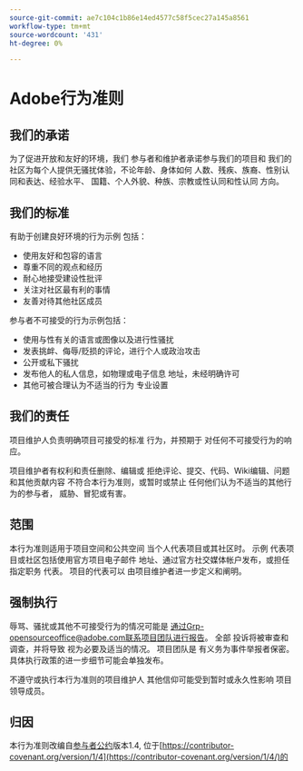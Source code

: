 ```yaml
---
source-git-commit: ae7c104c1b86e14ed4577c58f5cec27a145a8561
workflow-type: tm+mt
source-wordcount: '431'
ht-degree: 0%

---
```


# Adobe行为准则

## 我们的承诺

为了促进开放和友好的环境，我们
参与者和维护者承诺参与我们的项目和
我们的社区为每个人提供无骚扰体验，不论年龄、身体如何
人数、残疾、族裔、性别认同和表达、经验水平、
国籍、个人外貌、种族、宗教或性认同和性认同
方向。

## 我们的标准

有助于创建良好环境的行为示例
包括：

* 使用友好和包容的语言
* 尊重不同的观点和经历
* 耐心地接受建设性批评
* 关注对社区最有利的事情
* 友善对待其他社区成员

参与者不可接受的行为示例包括：

* 使用与性有关的语言或图像以及进行性骚扰
* 发表挑衅、侮辱/贬损的评论，进行个人或政治攻击
* 公开或私下骚扰
* 发布他人的私人信息，如物理或电子信息
地址，未经明确许可
* 其他可被合理认为不适当的行为
专业设置

## 我们的责任

项目维护人负责明确项目可接受的标准
行为，并预期于
对任何不可接受行为的响应。

项目维护者有权利和责任删除、编辑或
拒绝评论、提交、代码、Wiki编辑、问题和其他贡献内容
不符合本行为准则，或暂时或禁止
任何他们认为不适当的其他行为的参与者，
威胁、冒犯或有害。

## 范围

本行为准则适用于项目空间和公共空间
当个人代表项目或其社区时。 示例
代表项目或社区包括使用官方项目电子邮件
地址、通过官方社交媒体帐户发布，或担任指定职务
代表。 项目的代表可以
由项目维护者进一步定义和阐明。

## 强制执行

辱骂、骚扰或其他不可接受行为的情况可能是
通过Grp-opensourceoffice@adobe.com联系项目团队进行报告。 全部
投诉将被审查和调查，并将导致
视为必要及适当的情况。 项目团队是
有义务为事件举报者保密。
具体执行政策的进一步细节可能会单独发布。

不遵守或执行本行为准则的项目维护人
其他信仰可能受到暂时或永久性影响
项目领导成员。

## 归因

本行为准则改编自[参与者公约](https://contributor-covenant.org)版本1.4,
位于[https://contributor-covenant.org/version/1/4](https://contributor-covenant.org/version/1/4/)的

